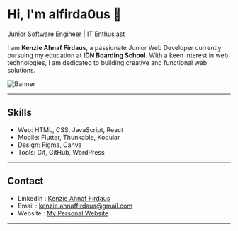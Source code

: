 # Hi, I'm **alfirda0us** 👋

Junior Software Engineer | IT Enthusiast 

I am **Kenzie Ahnaf Firdaus**, a passionate Junior Web Developer currently pursuing my education at **IDN Boarding School**. 
With a keen interest in web technologies, I am dedicated to building creative and functional web solutions.

![Banner](https://preview.redd.it/berserk-is-already-back-hunter-x-hunter-is-too-and-now-im-v0-z2w18nnnpsrb1.jpg?width=1080&crop=smart&auto=webp&s=c49be6de0c475f83f0d98132632b569f53943f6a)  

---

## Skills
- Web: HTML, CSS, JavaScript, React  
- Mobile: Flutter, Thunkable, Kodular  
- Design: Figma, Canva  
- Tools: Git, GitHub, WordPress  

---

## Contact
- LinkedIn  : [Kenzie Ahnaf Firdaus](https://www.linkedin.com/in/alfirdaous/)
- Email     : kenzie.ahnaffirdaus@gmail.com  
- Website   : [My Personal Website](alfirda0us.github.io/portofolio/)  

---

